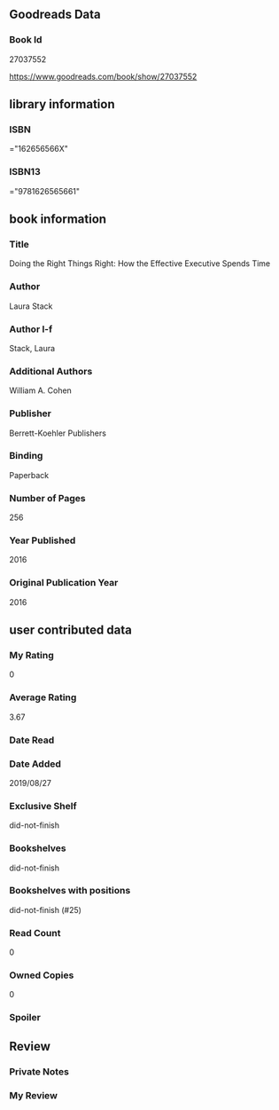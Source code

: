 <!-- This template shows how to bulk convert all columns of data into one markdown file -->
<!-- caveat: KeyError if there's a mismatch. Empty values output nothing -->

## Goodreads Data

### Book Id 

27037552

https://www.goodreads.com/book/show/27037552

## library information

### ISBN 
="162656566X"

### ISBN13 
="9781626565661"

## book information

### Title
Doing the Right Things Right: How the Effective Executive Spends Time

### Author 
Laura Stack

### Author l-f 
Stack, Laura

### Additional Authors
William A. Cohen

### Publisher 
Berrett-Koehler Publishers

### Binding
Paperback

### Number of Pages
256

### Year Published
2016

### Original Publication Year 
2016

## user contributed data

### My Rating
0

### Average Rating
3.67

### Date Read


### Date Added
2019/08/27

### Exclusive Shelf
did-not-finish

### Bookshelves
did-not-finish

### Bookshelves with positions
did-not-finish (#25)

### Read Count
0

### Owned Copies
0

### Spoiler 


## Review

### Private Notes


### My Review
